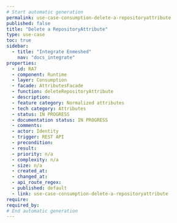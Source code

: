```yaml
---
# Start automatic generation
permalink: use-case-consumption-delete-a-repositoryattribute
published: false
title: "Delete a RepositoryAttribute"
type: use-case
toc: true
sidebar:
  - title: "Integrate Enmeshed"
    nav: "docs_integrate"
properties:
  - id: RA7
  - component: Runtime
  - layer: Consumption
  - facade: AttributesFacade
  - function: deleteRepositoryAttribute
  - description:
  - feature category: Normalized attributes
  - tech category: Attributes
  - status: IN PROGRESS
  - documentation status: IN PROGRESS
  - comments:
  - actor: Identity
  - trigger: REST API
  - precondition:
  - result:
  - priority: n/a
  - complexity: n/a
  - size: n/a
  - created_at:
  - changed_at:
  - api_route_regex:
  - published: default
  - link: use-case-consumption-delete-a-repositoryattribute
require:
required_by:
# End automatic generation
---
```

